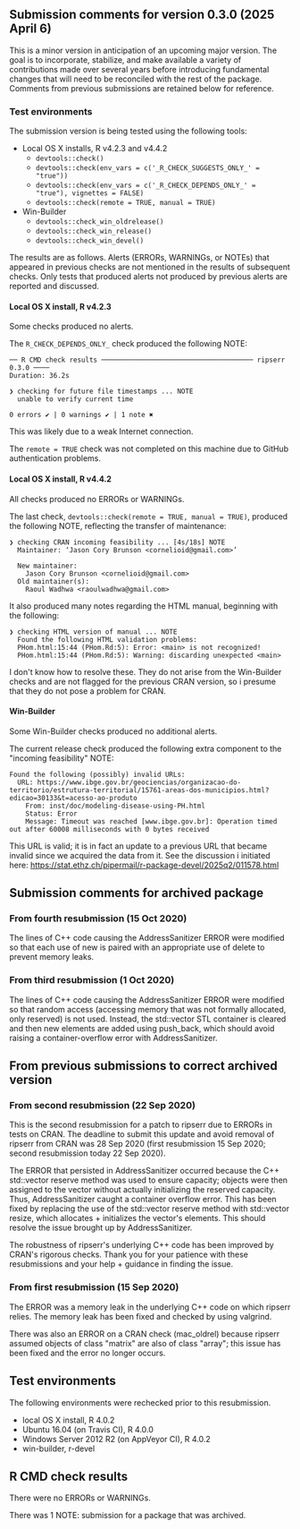 ## Submission comments for version 0.3.0 (2025 April 6)

This is a minor version in anticipation of an upcoming major version. The goal is to incorporate, stabilize, and make available a variety of contributions made over several years before introducing fundamental changes that will need to be reconciled with the rest of the package.
Comments from previous submissions are retained below for reference.

### Test environments

The submission version is being tested using the following tools:

* Local OS X installs, R v4.2.3 and v4.4.2
  * `devtools::check()`
  * `devtools::check(env_vars = c('_R_CHECK_SUGGESTS_ONLY_' = "true"))`
  * `devtools::check(env_vars = c('_R_CHECK_DEPENDS_ONLY_' = "true"), vignettes = FALSE)`
  * `devtools::check(remote = TRUE, manual = TRUE)`
* Win-Builder
  * `devtools::check_win_oldrelease()`
  * `devtools::check_win_release()`
  * `devtools::check_win_devel()`

The results are as follows.
Alerts (ERRORs, WARNINGs, or NOTEs) that appeared in previous checks are not mentioned in the results of subsequent checks.
Only tests that produced alerts not produced by previous alerts are reported and discussed.

#### Local OS X install, R v4.2.3

Some checks produced no alerts.

The `R_CHECK_DEPENDS_ONLY_` check produced the following NOTE:

```
── R CMD check results ────────────────────────────────────── ripserr 0.3.0 ────
Duration: 36.2s

❯ checking for future file timestamps ... NOTE
  unable to verify current time

0 errors ✔ | 0 warnings ✔ | 1 note ✖
```

This was likely due to a weak Internet connection.

The `remote = TRUE` check was not completed on this machine due to GitHub authentication problems.

#### Local OS X install, R v4.4.2

All checks produced no ERRORs or WARNINGs.

The last check, `devtools::check(remote = TRUE, manual = TRUE)`, produced the following NOTE, reflecting the transfer of maintenance:

```
❯ checking CRAN incoming feasibility ... [4s/18s] NOTE
  Maintainer: ‘Jason Cory Brunson <cornelioid@gmail.com>’
  
  New maintainer:
    Jason Cory Brunson <cornelioid@gmail.com>
  Old maintainer(s):
    Raoul Wadhwa <raoulwadhwa@gmail.com>
```

It also produced many notes regarding the HTML manual, beginning with the following:

```
❯ checking HTML version of manual ... NOTE
  Found the following HTML validation problems:
  PHom.html:15:44 (PHom.Rd:5): Error: <main> is not recognized!
  PHom.html:15:44 (PHom.Rd:5): Warning: discarding unexpected <main>
```

I don't know how to resolve these.
They do not arise from the Win-Builder checks and are not flagged for the previous CRAN version, so i presume that they do not pose a problem for CRAN.

#### Win-Builder

Some Win-Builder checks produced no additional alerts.

The current release check produced the following extra component to the "incoming feasibility" NOTE:

```
Found the following (possibly) invalid URLs:
  URL: https://www.ibge.gov.br/geociencias/organizacao-do-territorio/estrutura-territorial/15761-areas-dos-municipios.html?edicao=30133&t=acesso-ao-produto
    From: inst/doc/modeling-disease-using-PH.html
    Status: Error
    Message: Timeout was reached [www.ibge.gov.br]: Operation timed out after 60008 milliseconds with 0 bytes received
```

This URL is valid; it is in fact an update to a previous URL that became invalid since we acquired the data from it. See the discussion i initiated here: <https://stat.ethz.ch/pipermail/r-package-devel/2025q2/011578.html>

## Submission comments for archived package

### From fourth resubmission (15 Oct 2020)

The lines of C++ code causing the AddressSanitizer ERROR were modified so that each use of new is paired with an appropriate use of delete to prevent memory leaks.

### From third resubmission (1 Oct 2020)

The lines of C++ code causing the AddressSanitizer ERROR were modified so that random access (accessing memory that was not formally allocated, only reserved) is not used. Instead, the std::vector STL container is cleared and then new elements are added using push_back, which should avoid raising a container-overflow error with AddressSanitizer.

## From previous submissions to correct archived version

### From second resubmission (22 Sep 2020)

This is the second resubmission for a patch to ripserr due to ERRORs in tests on CRAN. The deadline to submit this update and avoid removal of ripserr from CRAN was 28 Sep 2020 (first resubmission 15 Sep 2020; second resubmission today 22 Sep 2020).

The ERROR that persisted in AddressSanitizer occurred because the C++ std::vector reserve method was used to ensure capacity; objects were then assigned to the vector without actually initializing the reserved capacity. Thus, AddressSanitizer caught a container overflow error. This has been fixed by replacing the use of the std::vector reserve method with std::vector resize, which allocates + initializes the vector's elements. This should resolve the issue brought up by AddressSanitizer.

The robustness of ripserr's underlying C++ code has been improved by CRAN's rigorous checks. Thank you for your patience with these resubmissions and your help + guidance in finding the issue.

### From first resubmission (15 Sep 2020)

The ERROR was a memory leak in the underlying C++ code on which ripserr relies. The memory leak has been fixed and checked by using valgrind.

There was also an ERROR on a CRAN check (mac_oldrel) because ripserr assumed objects of class "matrix" are also of class "array"; this issue has been fixed and the error no longer occurs.

## Test environments

The following environments were rechecked prior to this resubmission.

* local OS X install, R 4.0.2
* Ubuntu 16.04 (on Travis CI), R 4.0.0
* Windows Server 2012 R2 (on AppVeyor CI), R 4.0.2
* win-builder, r-devel

## R CMD check results

There were no ERRORs or WARNINGs.

There was 1 NOTE: submission for a package that was archived.
